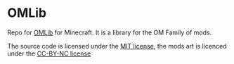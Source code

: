 OMLib
==================

Repo for [OMLib](https://minecraft.curseforge.com/projects/omlib) for Minecraft. It is a library for the OM Family of mods.

The source code is licensed under the [MIT license](https://opensource.org/license/mit/), the mods art is licenced under the [CC-BY-NC license](https://creativecommons.org/licenses/by-nc/2.0/)
  

